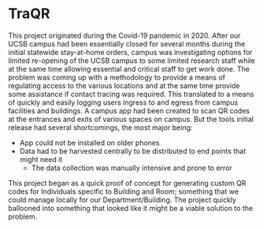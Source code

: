 # TraQR
This project originated during the Covid-19 pandemic in 2020.  After our UCSB campus had been essentially closed for several months during the initial statewide stay-at-home orders, campus was investigating options for limited re-opening of the UCSB campus to some limited research staff while at the same time allowing essential and critical staff to get work done.  The problem was coming up with a methodology to  provide a means of regulating access to the various locations and at the same time provide some assistance if contact tracing was required.  This translated to a means of quickly and easily logging users ingress to and egress from campus facilities and buildings.  A campus app had been created to scan QR codes at the entrances and exits of various spaces on campus.  But the tools initial release had several shortcomings, the most major being:
* App could not be installed on older phones
* Data had to be harvested centrally to be distributed to end points that might need it
  * The data collection was manually intensive and prone to error

This project began as a quick proof of concept for generating custom QR codes for Individuals specific to Building and Room; something that we could manage locally for our Department/Building.  The project quickly ballooned into something that looked like it might be a viable solution to the problem.
